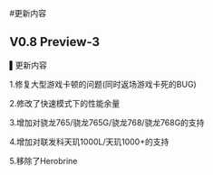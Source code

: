 #更新内容
## V0.8 Preview-3
▌更新内容

1.修复大型游戏卡顿的问题(同时返场游戏卡死的BUG)

2.修改了快速模式下的性能余量

3.增加对骁龙765/骁龙765G/骁龙768/骁龙768G的支持

4.增加对联发科天玑1000L/天玑1000+的支持

5.移除了Herobrine

